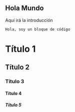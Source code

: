## Hola Mundo

Aquí irá la introducción

```
Hola, soy un bloque de código
```

# Título 1

## Título 2

### Título 3

#### Título 4

##### Título 5